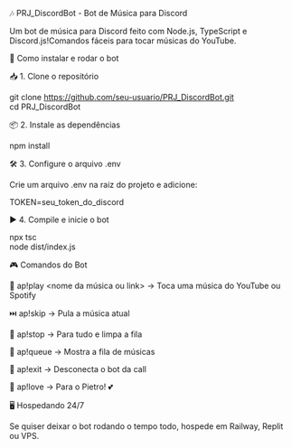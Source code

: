 🎶 PRJ_DiscordBot - Bot de Música para Discord

Um bot de música para Discord feito com Node.js, TypeScript e Discord.js!Comandos fáceis para tocar músicas do YouTube.

🚀 Como instalar e rodar o bot

📥 1. Clone o repositório

git clone https://github.com/seu-usuario/PRJ_DiscordBot.git  
cd PRJ_DiscordBot  

📦 2. Instale as dependências

npm install  

🛠 3. Configure o arquivo .env

Crie um arquivo .env na raiz do projeto e adicione:

TOKEN=seu_token_do_discord  

▶ 4. Compile e inicie o bot

npx tsc  
node dist/index.js  

🎮 Comandos do Bot

🎵 ap!play <nome da música ou link> → Toca uma música do YouTube ou Spotify

⏭️ ap!skip → Pula a música atual

🛑 ap!stop → Para tudo e limpa a fila

📜 ap!queue → Mostra a fila de músicas

🚫 ap!exit → Desconecta o bot da call

💖 ap!love → Para o Pietro! 💕

🖥 Hospedando 24/7

Se quiser deixar o bot rodando o tempo todo, hospede em Railway, Replit ou VPS.


